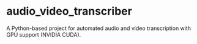 # audio_video_transcriber
 A Python-based project for automated audio and video transcription with GPU support (NVIDIA CUDA).
